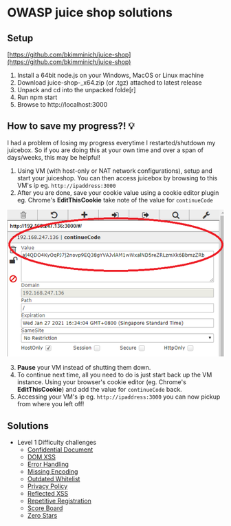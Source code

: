 # OWASP juice shop solutions
 
 
## Setup
[https://github.com/bkimminich/juice-shop](https://github.com/bkimminich/juice-shop)
1. Install a 64bit node.js on your Windows, MacOS or Linux machine
2. Download juice-shop-<version>_<node-version>_<os>_x64.zip (or .tgz) attached to latest release
3. Unpack and cd into the unpacked folde[r]
4. Run npm start
5. Browse to http://localhost:3000

## How to save my progress?! :bulb:
I had a problem of losing my progress everytime I restarted/shutdown my juicebox. So if you are doing this at your own time and over a span of days/weeks, this may be helpful!

1. Using VM (with host-only or NAT network configurations), setup and start your juiceshop. You can then access juicebox by browsing to this VM's ip eg. `http://ipaddress:3000`
2. After you are done, save your cookie value using a cookie editor plugin eg. Chrome's **EditThisCookie** take note of the value for `continueCode` 

![](save_progress_cookie.png)

3. **Pause** your VM instead of shutting them down.
4. To continue next time, all you need to do is just start back up the VM instance. Using your browser's cookie editor (eg. Chrome's **EditThisCookie**) and add the value for `continueCode` back.
5. Accessing your VM's ip eg. `http://ipaddress:3000` you can now pickup from where you left off!
 
## Solutions

* Level 1 Difficulty challenges
    - [Confidential Document](/Level%201/confidential-doc.md)
    - [DOM XSS](/Level%201/dom-xss.md)
    - [Error Handling](/Level%201error-handling.md)
    - [Missing Encoding](/Level%201/missing-encoding.md)
    - [Outdated Whitelist](/Level%201/outdated-whitelist.md)
    - [Privacy Policy](/Level%201/privacy-policy.md)
    - [Reflected XSS](/Level%201/reflected-xss.md)
    - [Repetitive Registration](/Level%201/repeat-register.md)
    - [Score Board](/Level%201/score-board.md)
    - [Zero Stars](/Level%201/zero-stars.md)
